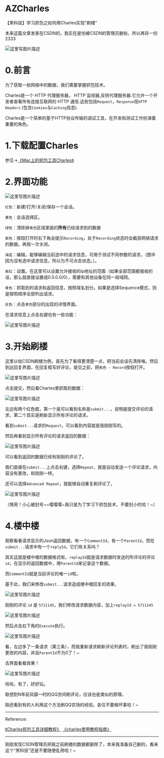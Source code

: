# AZCharles
【黑科技】学习抓包之如何用Charles实现“刷楼”

本来这篇文章发表在CSDN的，我实在是怕被CSDN的管理员删帖，所以再存一份2333

![这里写图片描述](http://img.blog.csdn.net/20151210152419387)

0.前言
===
为了获取一些网络中的数据，我们需要掌握抓包技术。

Charles是一个 HTTP 代理服务器， HTTP 监视器,反转代理服务器.它允许一个开发者查看所有连接互联网的 HTTP 通信.这些包括`Request`，`Response`现`HTTP Headers` (包含`Cookies`与`Caching`信息).

Charles是一个简单的基于HTTP协议传输的调试工具，在开发和测试工作扮演着重要的角色。   


1.下载配置Charles
===

参见->[《Mac上的抓包工具Charles》](http://blog.csdn.net/jiangwei0910410003/article/details/41620363)

2.界面功能
===

![这里写图片描述](http://img.blog.csdn.net/20151210163706481)

`红色`：新建/打开/关闭/保存一个会话。

`黄色`：会话选择区。

`绿色`：清除掉`青色`区域里面的**所有**已经请求到的数据

`紫色`：按钮打开时右下角会提示`Recording`，处于`Recording`状态时会截获网络请求的数据。再按一次关闭。

`海蓝`：编辑，能够编辑当前选中的请求信息，可用于测试不同参数的请求。（图中因为没有选中请求信息，所以为不可点击状态。）。

`紫红`：设置。在这里可以设置允许接收的ip地址的范围（如果全部范围都接收的话，那么就直接设置成0.0.0.0/0），需要和其他设备在同一局域网。

`青色`：抓取到的请求和返回信息，按照域名划分。如果是选择Sequence模式，则是按照顺序全部列出请求。

`灰色`：点击`青色`部分的出现的详情界面。

在请求信息上点击右键也有一些功能：

![这里写图片描述](http://img.blog.csdn.net/20151210165633961)

3.开始刷楼
===
这里以给CSDN刷楼为例，首先为了看得更清楚一点，把当前会话先清除咯。然后到达回复界面，在回复框写好评论，提交之前，把`紫色 - Record`按钮打开。

![这里写图片描述](http://img.blog.csdn.net/20151210170947015)

点击提交，然后看Charles里抓取的数据：

![这里写图片描述](http://img.blog.csdn.net/20151210171203658)

左边有两个红色框，第一个是可以看到名称是`submit...`，说明是提交评论的请求，第二个其实是刷新显示所有评论的请求。

看到`submit...`请求的`Request`，可以看到内容就是我刚刚写的。

然后再看到显示所有评论的请求返回的数据：

![这里写图片描述](http://img.blog.csdn.net/20151210172031208)

可以看到返回的数据已经有刚刚的评论了。

我们直接在`submit...`上点击右键，选择`Repeat`，就是自动发送一个评论请求，内容没有更改，和刚刚一样。

还可以选择`Advanced Repeat`，就能够自动重复刷评论了。

![这里写图片描述](http://img.blog.csdn.net/20151210172654994)

（慎用！小心被封号~~嘤嘤嘤~我只是为了学习下抓包技术，不要封小的哈！~）

4.楼中楼
===

观察看看请求显示的Json返回数据，有一个`CommentId`，有一个`ParentId`，而在`submit...`请求中有一个`replyId`，它们有关系吗？

其实这就是楼中楼的数据格式啦，`replayId`就是请求数据时发送的所评论的评论`id`，在显示的返回数据中，用`ParentId`来记录这个数据。

而`CommentId`就是当前评论的唯一`id`啦。

基于此，我们来修改`submit...`请求造成楼中楼回复的效果。

![这里写图片描述](http://img.blog.csdn.net/20151210173452926)

刚刚的评论 `id` 是 `5711145`，我们修改请求数据内容，加上`replayId = 5711145`

![这里写图片描述](http://img.blog.csdn.net/20151210173702090)

然后点击右下角的`Execute`执行。

![这里写图片描述](http://img.blog.csdn.net/20151210174025145)

看，左边多了一条请求（第三条），而我重新请求刷新评论列表时，刷出了我刚刚更改的内容，并且`ParentId`不为0了！~

去界面看看效果！

![这里写图片描述](http://img.blog.csdn.net/20151210174250958)

哈哈，有了，好好玩。


联想到N年前风靡一时的QQ空间刷评论，应该也是类似的原理。

刚还看到有的人利用这个方法刷QQ农场的经验。各位不要做坏事哈！~

---

Reference:

[《Charles抓包工具详细教程》](http://jingyan.baidu.com/album/5bbb5a1b4cb92513eaa1797a.html?picindex=2)
[《charles使用教程指南》](http://drops.wooyun.org/tips/2423)

---

刚刚发现CSDN管理员把我之前刷楼的数据都删除了，本来我准备自己删的，看来这个“黑科技”还是不要随便乱用哈！~

